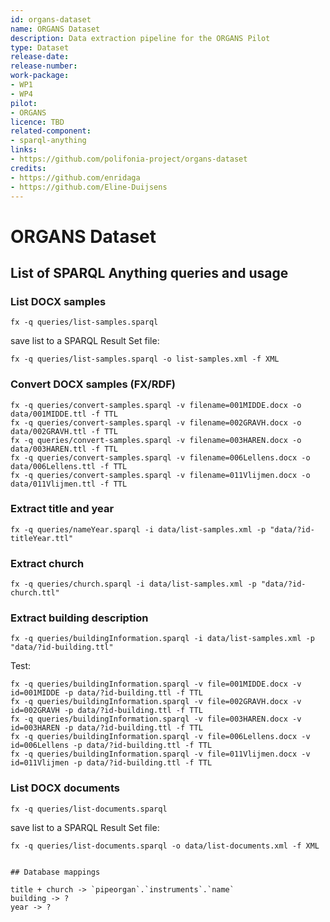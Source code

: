 ```yaml
---
id: organs-dataset
name: ORGANS Dataset
description: Data extraction pipeline for the ORGANS Pilot
type: Dataset
release-date: 
release-number: 
work-package: 
- WP1
- WP4
pilot:
- ORGANS
licence: TBD
related-component:
- sparql-anything
links:
- https://github.com/polifonia-project/organs-dataset
credits:
- https://github.com/enridaga
- https://github.com/Eline-Duijsens
---
```

# ORGANS Dataset

## List of SPARQL Anything queries and usage

### List DOCX samples
```
fx -q queries/list-samples.sparql
```
save list to a SPARQL Result Set file:
```
fx -q queries/list-samples.sparql -o list-samples.xml -f XML
```

### Convert DOCX samples (FX/RDF)
```
fx -q queries/convert-samples.sparql -v filename=001MIDDE.docx -o data/001MIDDE.ttl -f TTL
fx -q queries/convert-samples.sparql -v filename=002GRAVH.docx -o data/002GRAVH.ttl -f TTL
fx -q queries/convert-samples.sparql -v filename=003HAREN.docx -o data/003HAREN.ttl -f TTL
fx -q queries/convert-samples.sparql -v filename=006Lellens.docx -o data/006Lellens.ttl -f TTL
fx -q queries/convert-samples.sparql -v filename=011Vlijmen.docx -o data/011Vlijmen.ttl -f TTL
```
### Extract title and year
```
fx -q queries/nameYear.sparql -i data/list-samples.xml -p "data/?id-titleYear.ttl"
```
### Extract church
```
fx -q queries/church.sparql -i data/list-samples.xml -p "data/?id-church.ttl"
```
### Extract building description
```
fx -q queries/buildingInformation.sparql -i data/list-samples.xml -p "data/?id-building.ttl"
```
Test:
```
fx -q queries/buildingInformation.sparql -v file=001MIDDE.docx -v id=001MIDDE -p data/?id-building.ttl -f TTL
fx -q queries/buildingInformation.sparql -v file=002GRAVH.docx -v id=002GRAVH -p data/?id-building.ttl -f TTL
fx -q queries/buildingInformation.sparql -v file=003HAREN.docx -v id=003HAREN -p data/?id-building.ttl -f TTL
fx -q queries/buildingInformation.sparql -v file=006Lellens.docx -v id=006Lellens -p data/?id-building.ttl -f TTL
fx -q queries/buildingInformation.sparql -v file=011Vlijmen.docx -v id=011Vlijmen -p data/?id-building.ttl -f TTL
```

### List DOCX documents
```
fx -q queries/list-documents.sparql
```
save list to a SPARQL Result Set file:
```
fx -q queries/list-documents.sparql -o data/list-documents.xml -f XML


## Database mappings

title + church -> `pipeorgan`.`instruments`.`name`
building -> ?
year -> ?
